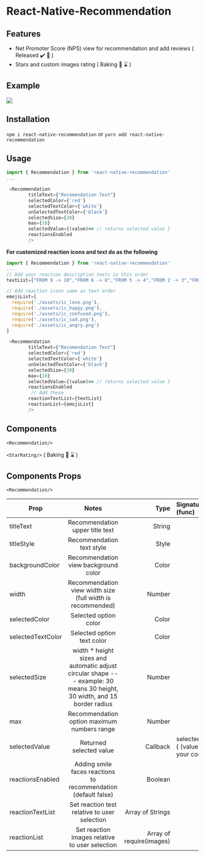 # React-Native-Recommendation

Features
--------

- Net Promoter Score (NPS) view for recommendation and add reviews ( Released :heavy_check_mark: :rocket: )
- Stars and custom images rating ( Baking :cookie:  :hourglass: )

Example
--
![](https://media.giphy.com/media/eguy2GVuThkcVC3UhO/giphy.gif)

Installation
-
`npm i react-native-recommendation`
or
`yarn add react-native-recommendation`

Usage
-
```javascript
import { Recommendation } from 'react-native-recommendation'
...

 <Recommendation 
        titleText={"Recomendation Test"}
        selectedColor={'red'}
        selectedTextColor={'white'}
        unSelectedTextColor={'black'}
        selectedSize={30}
        max={10}
        selectedValue={(value)=> // returns selected value }
        reactionsEnabled
        />
```

**For customized reaction icons and text do as the following**

```javascript
import { Recommendation } from 'react-native-recommendation'
...
// Add your reaction description texts in this order
textList=["FROM 9 -> 10","FROM 6 -> 8","FROM 5 -> 4","FROM 2 -> 3","FROM 0 -> 1"]

// Add reaction icons same as text order
emojiList=[
  require('./assets/ic_love.png'),
  require('./assets/ic_happy.png'),
  require('./assets/ic_confused.png'),
  require('./assets/ic_sad.png'),
  require('./assets/ic_angry.png')
]

 <Recommendation 
        titleText={"Recomendation Test"}
        selectedColor={'red'}
        selectedTextColor={'white'}
        unSelectedTextColor={'black'}
        selectedSize={30}
        max={10}
        selectedValue={(value)=> // returns selected value }
        reactionsEnabled
         // Add these
        reactionTextList={textList}
        reactionList={emojiList}
        />
```

Components
--
`<Recommendation/>`

`<StarRating/>` ( Baking :cookie:  :hourglass: )



Components Props 
-
`<Recommendation/>` 

| Prop        | Notes           | Type  | Signature (func) |
| ------------- |:-------------:| -----:|:-|
| titleText      | Recommendation upper title text| String||
| titleStyle      | Recommendation text style |   Style ||
| backgroundColor  | Recommendation view background color      |    Color ||
| width | Recommendation view width size (full width is recommended)      |    Number ||
| selectedColor | Selected option color      |    Color ||
| selectedTextColor | Selected option text color      |    Color ||
| selectedSize | width * height sizes and automatic adjust circular shape --- example: 30 means 30 height, 30 width, and 15 border radius     |    Number ||
| max | Recommendation option maximum numbers range      |    Number ||
| selectedValue | Returned selected value      |    Callback |selectedValue={ (value) => // your code }| 
| reactionsEnabled | Adding smile faces reactions to recommendation  (default false)   |    Boolean || 
| reactionTextList | Set reaction test relative to user selection       |    Array of Strings || 
| reactionList | Set reaction images relative to user selection      |    Array of require(images) || 




